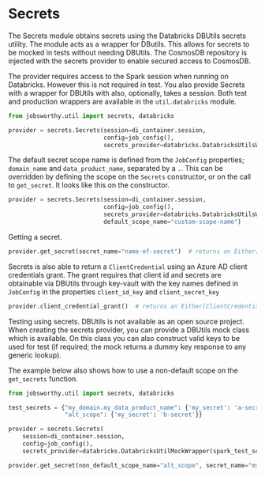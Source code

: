 # Secrets

The Secrets module obtains secrets using the Databricks DBUtils secrets utility. The module acts as a wrapper for
DButils. This allows for secrets to be mocked in tests without needing DBUtils. The CosmosDB repository is injected with
the secrets provider to enable secured access to CosmosDB.

The provider requires access to the Spark session when running on Databricks. However this is not required in test. You
also provide Secrets with a wrapper for DBUtils with also, optionally, takes a session. Both test and production
wrappers are available in the `util.databricks` module.

```python
from jobsworthy.util import secrets, databricks

provider = secrets.Secrets(session=di_container.session,
                           config=job_config(),
                           secrets_provider=databricks.DatabricksUtilsWrapper())
```

The default secret scope name is defined from the `JobConfig` properties; `domain_name` and `data_product_name`,
separated by a `.`. This can be overridden by defining the scope on the `Secrets` constructor, or on the call
to `get_secret`. It looks like this on the constructor.

```python
provider = secrets.Secrets(session=di_container.session,
                           config=job_config(),
                           secrets_provider=databricks.DatabricksUtilsWrapper(),
                           default_scope_name="custom-scope-name")
```

Getting a secret.

```python
provider.get_secret(secret_name="name-of-secret")  # returns an Either[secret-key]
```

Secrets is also able to return a `ClientCredential` using an Azure AD client credentials grant. The grant requires that
client id and secrets are obtainable via DBUtils through key-vault with the key names defined in `JobConfig` in the
properties `client_id_key` and `client_secret_key`

```python
provider.client_credential_grant()  # returns an Either[ClientCredential]
```

Testing using secrets. DBUtils is not available as an open source project. When creating the secrets provider, you can
provide a DBUtils mock class which is available. On this class you can also construct valid keys to be used for test (if
required; the mock returns a dummy key response to any generic lookup).

The example below also shows how to use a non-default scope on the `get_secrets` function.

```python
from jobsworthy.util import secrets, databricks

test_secrets = {"my_domain.my_data_product_name": {'my_secret': 'a-secret'},
                "alt_scope": {'my_secret': 'b-secret'}}

provider = secrets.Secrets(
    session=di_container.session,
    config=job_config(),
    secrets_provider=databricks.DatabricksUtilMockWrapper(spark_test_session.MockPySparkSession, test_secrets))

provider.get_secret(non_default_scope_name="alt_scope", secret_name="my_secret")
```
